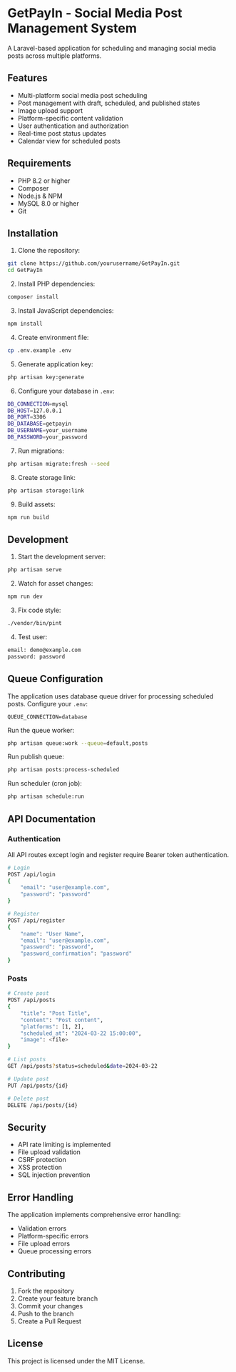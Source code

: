 # GetPayIn - Social Media Post Management System

A Laravel-based application for scheduling and managing social media posts across multiple platforms.

## Features

- Multi-platform social media post scheduling
- Post management with draft, scheduled, and published states
- Image upload support
- Platform-specific content validation
- User authentication and authorization
- Real-time post status updates
- Calendar view for scheduled posts

## Requirements

- PHP 8.2 or higher
- Composer
- Node.js & NPM
- MySQL 8.0 or higher
- Git

## Installation

1. Clone the repository:
```bash
git clone https://github.com/yourusername/GetPayIn.git
cd GetPayIn
```

2. Install PHP dependencies:
```bash
composer install
```

3. Install JavaScript dependencies:
```bash
npm install
```

4. Create environment file:
```bash
cp .env.example .env
```

5. Generate application key:
```bash
php artisan key:generate
```

6. Configure your database in `.env`:
```bash
DB_CONNECTION=mysql
DB_HOST=127.0.0.1
DB_PORT=3306
DB_DATABASE=getpayin
DB_USERNAME=your_username
DB_PASSWORD=your_password
```

7. Run migrations:
```bash
php artisan migrate:fresh --seed
```

8. Create storage link:
```bash
php artisan storage:link
```

9. Build assets:
```bash
npm run build
```

## Development

1. Start the development server:
```bash
php artisan serve
```

2. Watch for asset changes:
```bash
npm run dev
```

3. Fix code style:
```bash
./vendor/bin/pint
```

4. Test user:
```bash
email: demo@example.com
password: password
```
## Queue Configuration

The application uses database queue driver for processing scheduled posts. Configure your `.env`:

```
QUEUE_CONNECTION=database
```

Run the queue worker:
```bash
php artisan queue:work --queue=default,posts
```

Run publish queue:
```bash
php artisan posts:process-scheduled
```

Run scheduler (cron job):
```bash
php artisan schedule:run
```

## API Documentation

### Authentication

All API routes except login and register require Bearer token authentication.

```bash
# Login
POST /api/login
{
    "email": "user@example.com",
    "password": "password"
}

# Register
POST /api/register
{
    "name": "User Name",
    "email": "user@example.com",
    "password": "password",
    "password_confirmation": "password"
}
```

### Posts

```bash
# Create post
POST /api/posts
{
    "title": "Post Title",
    "content": "Post content",
    "platforms": [1, 2],
    "scheduled_at": "2024-03-22 15:00:00",
    "image": <file>
}

# List posts
GET /api/posts?status=scheduled&date=2024-03-22

# Update post
PUT /api/posts/{id}

# Delete post
DELETE /api/posts/{id}
```

## Security

- API rate limiting is implemented
- File upload validation
- CSRF protection
- XSS protection
- SQL injection prevention

## Error Handling

The application implements comprehensive error handling:

- Validation errors
- Platform-specific errors
- File upload errors
- Queue processing errors

## Contributing

1. Fork the repository
2. Create your feature branch
3. Commit your changes
4. Push to the branch
5. Create a Pull Request

## License

This project is licensed under the MIT License.
